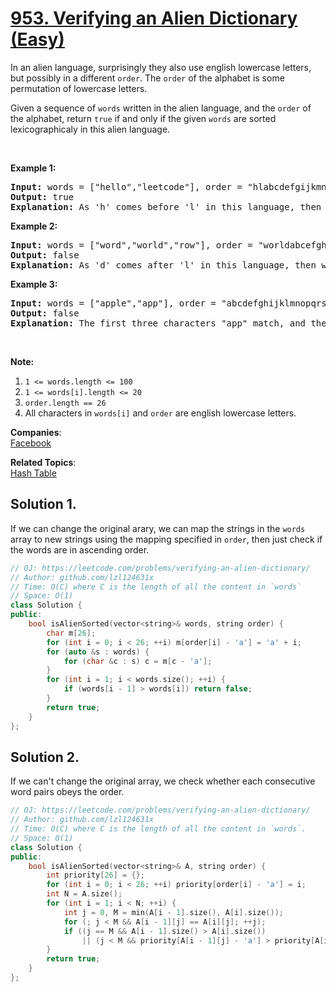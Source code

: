 # [953. Verifying an Alien Dictionary (Easy)](https://leetcode.com/problems/verifying-an-alien-dictionary/)

<p>In an alien language, surprisingly they also use english lowercase letters, but possibly&nbsp;in a different <code>order</code>. The&nbsp;<code>order</code> of the alphabet&nbsp;is some permutation&nbsp;of lowercase letters.</p>

<p>Given a sequence of <code>words</code>&nbsp;written in the alien language,&nbsp;and the <code>order</code> of the alphabet,&nbsp;return <code>true</code> if and only if the given <code>words</code>&nbsp;are sorted lexicographicaly in this alien language.</p>

<p>&nbsp;</p>

<div>
<p><strong>Example 1:</strong></p>

<pre><strong>Input: </strong>words = <span id="example-input-1-1">["hello","leetcode"]</span>, order = <span id="example-input-1-2">"hlabcdefgijkmnopqrstuvwxyz"</span>
<strong>Output: </strong><span id="example-output-1">true</span>
<strong>Explanation: </strong><span id="example-output-1">As 'h' comes before 'l' in this language, then the sequence is sorted.</span>
</pre>

<div>
<p><strong>Example 2:</strong></p>

<pre><strong>Input: </strong>words = <span id="example-input-2-1">["word","world","row"]</span>, order = <span id="example-input-2-2">"worldabcefghijkmnpqstuvxyz"</span>
<strong>Output: </strong><span id="example-output-2">false</span>
<strong>Explanation: </strong><span id="example-output-1">As 'd' comes after 'l' in this language, then words[0] &gt; words[1], hence the sequence is unsorted.</span>
</pre>

<div>
<p><strong>Example 3:</strong></p>

<pre><strong>Input: </strong>words = <span id="example-input-3-1">["apple","app"]</span>, order = <span id="example-input-3-2">"abcdefghijklmnopqrstuvwxyz"</span>
<strong>Output: </strong><span id="example-output-3">false
</span><strong>Explanation: </strong>The first three characters "app" match, and the second string is shorter (in size.) According to lexicographical rules "apple" &gt; "app", because 'l' &gt; '∅', where '∅' is defined as the blank character which is less than any other character (<a href="https://en.wikipedia.org/wiki/Lexicographical_order" target="_blank">More info</a>).
</pre>

<p>&nbsp;</p>

<p><strong>Note:</strong></p>

<ol>
	<li><code>1 &lt;= words.length &lt;= 100</code></li>
	<li><code>1 &lt;= words[i].length &lt;= 20</code></li>
	<li><code>order.length == 26</code></li>
	<li>All characters in <code>words[i]</code> and <code>order</code> are english lowercase letters.</li>
</ol>
</div>
</div>
</div>


**Companies**:  
[Facebook](https://leetcode.com/company/facebook)

**Related Topics**:  
[Hash Table](https://leetcode.com/tag/hash-table/)

## Solution 1.

If we can change the original arary, we can map the strings in the `words` array to new strings using the mapping specified in `order`, then just check if the words are in ascending order.

```cpp
// OJ: https://leetcode.com/problems/verifying-an-alien-dictionary/
// Author: github.com/lzl124631x
// Time: O(C) where C is the length of all the content in `words`
// Space: O(1)
class Solution {
public:
    bool isAlienSorted(vector<string>& words, string order) {
        char m[26];
        for (int i = 0; i < 26; ++i) m[order[i] - 'a'] = 'a' + i;
        for (auto &s : words) {
            for (char &c : s) c = m[c - 'a'];
        }
        for (int i = 1; i < words.size(); ++i) {
            if (words[i - 1] > words[i]) return false;
        }
        return true;
    }
};
```

## Solution 2.

If we can't change the original array, we check whether each consecutive word pairs obeys the order.

```cpp
// OJ: https://leetcode.com/problems/verifying-an-alien-dictionary/
// Author: github.com/lzl124631x
// Time: O(C) where C is the length of all the content in `words`.
// Space: O(1)
class Solution {
public:
    bool isAlienSorted(vector<string>& A, string order) {
        int priority[26] = {};
        for (int i = 0; i < 26; ++i) priority[order[i] - 'a'] = i;
        int N = A.size();
        for (int i = 1; i < N; ++i) {
            int j = 0, M = min(A[i - 1].size(), A[i].size());
            for (; j < M && A[i - 1][j] == A[i][j]; ++j);
            if ((j == M && A[i - 1].size() > A[i].size())
                || (j < M && priority[A[i - 1][j] - 'a'] > priority[A[i][j] - 'a'])) return false;
        }
        return true;
    }
};
```